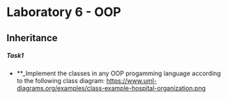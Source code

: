 # Laboratory 6 - OOP

## Inheritance

##### Task1

* **_Implement the classes in any OOP progamming language according to the following class diagram: https://www.uml-diagrams.org/examples/class-example-hospital-organization.png
